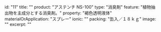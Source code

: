 id: "11"
title: ""
product: "アステンチ NS-100"
type: "消臭剤"
feature: "植物抽出物を主成分とする消臭剤。"
property: "褐色透明液体"
materialOrApplication: "スプレー"
ionic: ""
packing: "缶入／１８ｋｇ"
image: ""
excerpt: ""